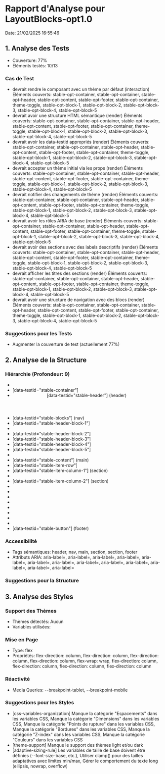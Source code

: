 # Rapport d'Analyse pour LayoutBlocks-opt1.0

Date: 21/02/2025 16:55:46

## 1. Analyse des Tests

- Couverture: 77%
- Éléments testés: 10/13

### Cas de Test

- devrait rendre le composant avec un thème par défaut (interaction)
  Éléments couverts: stable-opt-container, stable-opt-container, stable-opt-header, stable-opt-content, stable-opt-footer, stable-opt-container, theme-toggle, stable-opt-block-1, stable-opt-block-2, stable-opt-block-3, stable-opt-block-4, stable-opt-block-5
- devrait avoir une structure HTML sémantique (render)
  Éléments couverts: stable-opt-container, stable-opt-container, stable-opt-header, stable-opt-content, stable-opt-footer, stable-opt-container, theme-toggle, stable-opt-block-1, stable-opt-block-2, stable-opt-block-3, stable-opt-block-4, stable-opt-block-5
- devrait avoir les data-testid appropriés (render)
  Éléments couverts: stable-opt-container, stable-opt-container, stable-opt-header, stable-opt-content, stable-opt-footer, stable-opt-container, theme-toggle, stable-opt-block-1, stable-opt-block-2, stable-opt-block-3, stable-opt-block-4, stable-opt-block-5
- devrait accepter un thème initial via les props (render)
  Éléments couverts: stable-opt-container, stable-opt-container, stable-opt-header, stable-opt-content, stable-opt-footer, stable-opt-container, theme-toggle, stable-opt-block-1, stable-opt-block-2, stable-opt-block-3, stable-opt-block-4, stable-opt-block-5
- devrait notifier des changements de thème (render)
  Éléments couverts: stable-opt-container, stable-opt-container, stable-opt-header, stable-opt-content, stable-opt-footer, stable-opt-container, theme-toggle, stable-opt-block-1, stable-opt-block-2, stable-opt-block-3, stable-opt-block-4, stable-opt-block-5
- devrait avoir les rôles ARIA de base (render)
  Éléments couverts: stable-opt-container, stable-opt-container, stable-opt-header, stable-opt-content, stable-opt-footer, stable-opt-container, theme-toggle, stable-opt-block-1, stable-opt-block-2, stable-opt-block-3, stable-opt-block-4, stable-opt-block-5
- devrait avoir des sections avec des labels descriptifs (render)
  Éléments couverts: stable-opt-container, stable-opt-container, stable-opt-header, stable-opt-content, stable-opt-footer, stable-opt-container, theme-toggle, stable-opt-block-1, stable-opt-block-2, stable-opt-block-3, stable-opt-block-4, stable-opt-block-5
- devrait afficher les titres des sections (render)
  Éléments couverts: stable-opt-container, stable-opt-container, stable-opt-header, stable-opt-content, stable-opt-footer, stable-opt-container, theme-toggle, stable-opt-block-1, stable-opt-block-2, stable-opt-block-3, stable-opt-block-4, stable-opt-block-5
- devrait avoir une structure de navigation avec des blocs (render)
  Éléments couverts: stable-opt-container, stable-opt-container, stable-opt-header, stable-opt-content, stable-opt-footer, stable-opt-container, theme-toggle, stable-opt-block-1, stable-opt-block-2, stable-opt-block-3, stable-opt-block-4, stable-opt-block-5

### Suggestions pour les Tests

- Augmenter la couverture de test (actuellement 77%)

## 2. Analyse de la Structure

### Hiérarchie (Profondeur: 9)

- <LayoutBlocksProps>
- <div> [data-testid="stable-container"]
- <header> [data-testid="stable-header"] (header)
- <nav> [data-testid="stable-blocks"] (nav)
- <div> [data-testid="stable-header-block-1"]
- <span>
- <div> [data-testid="stable-header-block-2"]
- <div> [data-testid="stable-header-block-3"]
- <div> [data-testid="stable-header-block-4"]
- <div> [data-testid="stable-header-block-5"]
- <ThemeSelector>
- <main> [data-testid="stable-content"] (main)
- <div> [data-testid="stable-item-row"]
- <section> [data-testid="stable-item-column-1"] (section)
- <StableLayout>
- <section> [data-testid="stable-item-column-2"] (section)
- <div>
- <div>
- <div>
- <div>
- <div>
- <div>
- <div>
- <ImageBlock>
- <footer> [data-testid="stable-button"] (footer)

### Accessibilité

- Tags sémantiques: header, nav, main, section, section, footer
- Attributs ARIA: aria-label=, aria-label=, aria-label=, aria-label=, aria-label=, aria-label=, aria-label=, aria-label=, aria-label=, aria-label=, aria-label=, aria-label=, aria-label=

### Suggestions pour la Structure

## 3. Analyse des Styles

### Support des Thèmes

- Thèmes détectés: Aucun
- Variables utilisées:

### Mise en Page

- Type: flex
- Propriétés: flex-direction: column, flex-direction: column, flex-direction: column, flex-direction: column, flex-wrap: wrap, flex-direction: column, flex-direction: column, flex-direction: column, flex-direction: column

### Réactivité

- Media Queries: --breakpoint-tablet, --breakpoint-mobile

### Suggestions pour les Styles

- [css-variables-organization] Manque la catégorie "Espacements" dans les variables CSS, Manque la catégorie "Dimensions" dans les variables CSS, Manque la catégorie "Points de rupture" dans les variables CSS, Manque la catégorie "Bordures" dans les variables CSS, Manque la catégorie "Z-index" dans les variables CSS, Manque la catégorie "Couleurs" dans les variables CSS
- [theme-support] Manque le support des thèmes light et/ou dark
- [adaptive-sizing-rule] Les variables de taille de base doivent être définies (--font-size-base, etc.), Utiliser clamp() pour des tailles adaptatives avec limites min/max, Gérer le comportement du texte long (ellipsis, nowrap, overflow)
